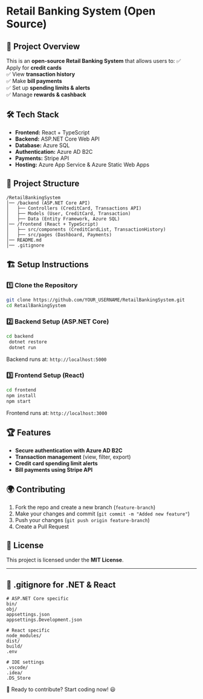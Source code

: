 # Retail Banking System (Open Source)

## 🚀 Project Overview
This is an **open-source Retail Banking System** that allows users to:
✅ Apply for **credit cards**  
✅ View **transaction history**  
✅ Make **bill payments**  
✅ Set up **spending limits & alerts**  
✅ Manage **rewards & cashback**  

## 🛠 Tech Stack
- **Frontend:** React + TypeScript
- **Backend:** ASP.NET Core Web API
- **Database:** Azure SQL
- **Authentication:** Azure AD B2C
- **Payments:** Stripe API
- **Hosting:** Azure App Service & Azure Static Web Apps

## 📂 Project Structure
```
/RetailBankingSystem
│── /backend (ASP.NET Core API)
│   ├── Controllers (CreditCard, Transactions API)
│   ├── Models (User, CreditCard, Transaction)
│   ├── Data (Entity Framework, Azure SQL)
│── /frontend (React + TypeScript)
│   ├── src/components (CreditCardList, TransactionHistory)
│   ├── src/pages (Dashboard, Payments)
│── README.md
│── .gitignore
```

## 🏗 Setup Instructions
### 1️⃣ Clone the Repository
```sh
git clone https://github.com/YOUR_USERNAME/RetailBankingSystem.git
cd RetailBankingSystem
```

### 2️⃣ Backend Setup (ASP.NET Core)
```sh
cd backend
 dotnet restore
 dotnet run
```
Backend runs at: `http://localhost:5000`

### 3️⃣ Frontend Setup (React)
```sh
cd frontend
npm install
npm start
```
Frontend runs at: `http://localhost:3000`

## 🏆 Features
- **Secure authentication with Azure AD B2C**
- **Transaction management** (view, filter, export)
- **Credit card spending limit alerts**
- **Bill payments using Stripe API**

## 🌍 Contributing
1. Fork the repo and create a new branch (`feature-branch`)
2. Make your changes and commit (`git commit -m "Added new feature"`)
3. Push your changes (`git push origin feature-branch`)
4. Create a Pull Request

## 📜 License
This project is licensed under the **MIT License**.

---

## 📄 .gitignore for .NET & React
```
# ASP.NET Core specific
bin/
obj/
appsettings.json
appsettings.Development.json

# React specific
node_modules/
dist/
build/
.env

# IDE settings
.vscode/
.idea/
.DS_Store
```

🚀 Ready to contribute? Start coding now! 😃
